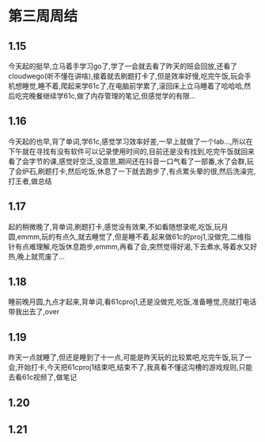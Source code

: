 # 第三周周结

## 1.15
  今天起的挺早,立马着手学习go了,学了一会就去看了昨天的班会回放,还看了cloudwego(听不懂在讲啥),接着就去刷题打卡了,但是效率好慢,吃完午饭,玩会手机想睡觉,睡不着,爬起来学61c了,在电脑前学累了,滚回床上立马睡着了哈哈哈,然后吃完晚餐继续学61c,做了内存管理的笔记,但感觉学的有限...
## 1.16
  今天起的也早,背了单词,学61c,感觉学习效率好差,一早上就做了一个lab...,所以在下午就在寻找有没有软件可以记录使用时间的,目前还是没有找到,吃完午饭就回来看了会字节的课,感觉好空泛,没意思,期间还在抖音一口气看了一部番,水了会群,玩了会炉石,刷题打卡,然后吃饭,休息了一下就去跑步了,有点累头晕的很,然后洗澡完,打王者,做总结
## 1.17
  起的稍微晚了,背单词,刷题打卡,感觉没有效果,不如看随想录呢,吃饭,玩月圆,emmm,玩的有点久,就去睡觉了,但是睡不着,起来做61c的proj1,没做完,二维指针有点难理解,吃饭休息跑步,emmm,再看了会,突然觉得好渴,下去煮水,等着水又好热,晚上就荒废了...
## 1.18
  睡前晚月圆,九点才起来,背单词,看61cproj1,还是没做完,吃饭,准备睡觉,亮就打电话带我出去了,over
## 1.19
  昨天一点就睡了,但还是睡到了十一点,可能是昨天玩的比较累吧,吃完午饭,玩了一会,开始打卡,今天把61cproj1结束吧,结束不了,我真看不懂这沟槽的游戏规则,只能去看61c视频了,做笔记
## 1.20

## 1.21